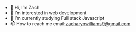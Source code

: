 - 👋 Hi, I’m Zach
- 👀 I’m interested in web development
- 🌱 I’m currently studying Full stack Javascript
- 📫 How to reach me email:zacharynwilliams9@gmail.com

